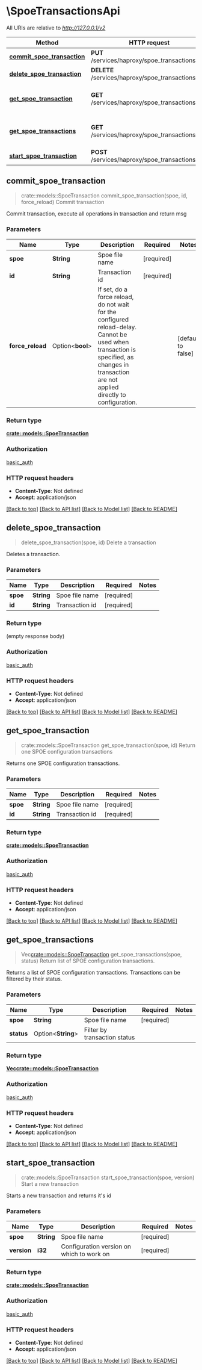 # \SpoeTransactionsApi

All URIs are relative to *http://127.0.0.1/v2*

Method | HTTP request | Description
------------- | ------------- | -------------
[**commit_spoe_transaction**](SpoeTransactionsApi.md#commit_spoe_transaction) | **PUT** /services/haproxy/spoe_transactions/{id} | Commit transaction
[**delete_spoe_transaction**](SpoeTransactionsApi.md#delete_spoe_transaction) | **DELETE** /services/haproxy/spoe_transactions/{id} | Delete a transaction
[**get_spoe_transaction**](SpoeTransactionsApi.md#get_spoe_transaction) | **GET** /services/haproxy/spoe_transactions/{id} | Return one SPOE configuration transactions
[**get_spoe_transactions**](SpoeTransactionsApi.md#get_spoe_transactions) | **GET** /services/haproxy/spoe_transactions | Return list of SPOE configuration transactions.
[**start_spoe_transaction**](SpoeTransactionsApi.md#start_spoe_transaction) | **POST** /services/haproxy/spoe_transactions | Start a new transaction



## commit_spoe_transaction

> crate::models::SpoeTransaction commit_spoe_transaction(spoe, id, force_reload)
Commit transaction

Commit transaction, execute all operations in transaction and return msg

### Parameters


Name | Type | Description  | Required | Notes
------------- | ------------- | ------------- | ------------- | -------------
**spoe** | **String** | Spoe file name | [required] |
**id** | **String** | Transaction id | [required] |
**force_reload** | Option<**bool**> | If set, do a force reload, do not wait for the configured reload-delay. Cannot be used when transaction is specified, as changes in transaction are not applied directly to configuration. |  |[default to false]

### Return type

[**crate::models::SpoeTransaction**](spoe_transaction.md)

### Authorization

[basic_auth](../README.md#basic_auth)

### HTTP request headers

- **Content-Type**: Not defined
- **Accept**: application/json

[[Back to top]](#) [[Back to API list]](../README.md#documentation-for-api-endpoints) [[Back to Model list]](../README.md#documentation-for-models) [[Back to README]](../README.md)


## delete_spoe_transaction

> delete_spoe_transaction(spoe, id)
Delete a transaction

Deletes a transaction.

### Parameters


Name | Type | Description  | Required | Notes
------------- | ------------- | ------------- | ------------- | -------------
**spoe** | **String** | Spoe file name | [required] |
**id** | **String** | Transaction id | [required] |

### Return type

 (empty response body)

### Authorization

[basic_auth](../README.md#basic_auth)

### HTTP request headers

- **Content-Type**: Not defined
- **Accept**: application/json

[[Back to top]](#) [[Back to API list]](../README.md#documentation-for-api-endpoints) [[Back to Model list]](../README.md#documentation-for-models) [[Back to README]](../README.md)


## get_spoe_transaction

> crate::models::SpoeTransaction get_spoe_transaction(spoe, id)
Return one SPOE configuration transactions

Returns one SPOE configuration transactions.

### Parameters


Name | Type | Description  | Required | Notes
------------- | ------------- | ------------- | ------------- | -------------
**spoe** | **String** | Spoe file name | [required] |
**id** | **String** | Transaction id | [required] |

### Return type

[**crate::models::SpoeTransaction**](spoe_transaction.md)

### Authorization

[basic_auth](../README.md#basic_auth)

### HTTP request headers

- **Content-Type**: Not defined
- **Accept**: application/json

[[Back to top]](#) [[Back to API list]](../README.md#documentation-for-api-endpoints) [[Back to Model list]](../README.md#documentation-for-models) [[Back to README]](../README.md)


## get_spoe_transactions

> Vec<crate::models::SpoeTransaction> get_spoe_transactions(spoe, status)
Return list of SPOE configuration transactions.

Returns a list of SPOE configuration transactions. Transactions can be filtered by their status.

### Parameters


Name | Type | Description  | Required | Notes
------------- | ------------- | ------------- | ------------- | -------------
**spoe** | **String** | Spoe file name | [required] |
**status** | Option<**String**> | Filter by transaction status |  |

### Return type

[**Vec<crate::models::SpoeTransaction>**](spoe_transaction.md)

### Authorization

[basic_auth](../README.md#basic_auth)

### HTTP request headers

- **Content-Type**: Not defined
- **Accept**: application/json

[[Back to top]](#) [[Back to API list]](../README.md#documentation-for-api-endpoints) [[Back to Model list]](../README.md#documentation-for-models) [[Back to README]](../README.md)


## start_spoe_transaction

> crate::models::SpoeTransaction start_spoe_transaction(spoe, version)
Start a new transaction

Starts a new transaction and returns it's id

### Parameters


Name | Type | Description  | Required | Notes
------------- | ------------- | ------------- | ------------- | -------------
**spoe** | **String** | Spoe file name | [required] |
**version** | **i32** | Configuration version on which to work on | [required] |

### Return type

[**crate::models::SpoeTransaction**](spoe_transaction.md)

### Authorization

[basic_auth](../README.md#basic_auth)

### HTTP request headers

- **Content-Type**: Not defined
- **Accept**: application/json

[[Back to top]](#) [[Back to API list]](../README.md#documentation-for-api-endpoints) [[Back to Model list]](../README.md#documentation-for-models) [[Back to README]](../README.md)

